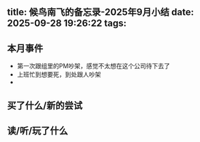 title: 候鸟南飞的备忘录-2025年9月小结
date: 2025-09-28 19:26:22
tags:
---
## 本月事件

- 第一次跟组里的PM吵架，感觉不太想在这个公司待下去了
- 上班忙到想要死，到处跟人吵架
- 


## 买了什么/新的尝试


## 读/听/玩了什么

